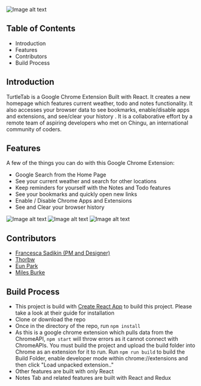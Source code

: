 ![Image alt text](https://i.imgur.com/8ZEF5ki.jpg "Main Page")

## Table of Contents
* Introduction
* Features
* Contributors
* Build Process
## Introduction
TurtleTab is a Google Chrome Extension Built with React. It creates a new homepage which features current weather, todo and notes functionality. It also accesses your browser data to see bookmarks, enable/disable apps and extensions, and see/clear your history . It is a collaborative effort by a remote team of aspiring developers who met on Chingu, an international community of coders.

## Features
A few of the things you can do with this Google Chrome Extension:
* Google Search from the Home Page
* See your current weather and search for other locations
* Keep reminders for yourself with the Notes and Todo features
* See your bookmarks and quickly open new links
* Enable / Disable Chrome Apps and Extensions
* See and Clear your browser history

![Image alt text](https://i.imgur.com/yW8m4Gc.jpg "Search")
![Image alt text](https://imgur.com/1pHr5Bx "User Utility Features")
![Image alt text](https://i.imgur.com/lHR8CB2.jpg "Chrome Tools")

## Contributors
* [Francesca Sadikin (PM and Designer)](https://github.com/serpient)
* [Thorbw](https://github.com/thorbw)
* [Eun Park](https://github.com/eunipa)
* [Miles Burke](https://github.com/milesj76)
## Build Process
* This project is build with [Create React App](https://github.com/facebookincubator/create-react-app) to build this project. Please take a look at their guide for installation
* Clone or download the repo
* Once in the directory of the repo, run ```npm install``` 
* As this is a google chrome extension which pulls data from the ChromeAPI, ```npm start``` will throw errors as it cannot connect with ChromeAPIs. You must build the project and upload the build folder into Chrome as an extension for it to run. Run ```npm run build``` to build the Build Folder, enable developer mode within chrome://extensions and then click "Load unpacked extension.."
* Other features are built with only React
* Notes Tab and related features are built with React and Redux